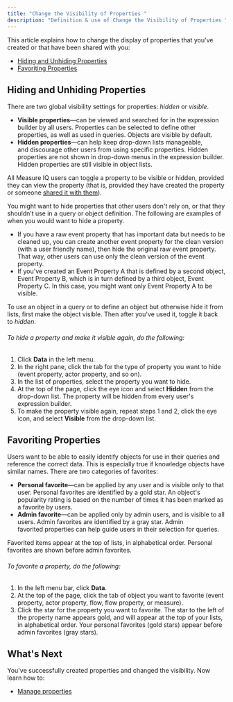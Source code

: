 ```yaml
---
title: "Change the Visibility of Properties "
description: "Definition & use of Change the Visibility of Properties "
---
```


This article explains how to change the display of properties that you've created or that have been shared with you:

- [Hiding and Unhiding Properties](#hiding)
- [Favoriting Properties](#favoriting)

## Hiding and Unhiding Properties 

There are two global visibility settings for properties: *hidden* or *visible*.

- **Visible properties**—can be viewed and searched for in the expression builder by all users. Properties can be selected to define other properties, as well as used in queries. Objects are visible by default.
- **Hidden properties**—can help keep drop-down lists manageable, and discourage other users from using specific properties. Hidden properties are not shown in drop-down menus in the expression builder. Hidden properties are still visible in object lists.

All Measure IQ users can toggle a property to be visible or hidden, provided they can view the property (that is, provided they have created the property or someone [shared it with them](../../../measure-guides/measure-user-guides/manage-your-created-objects/share-an-object-with-other-users)).

You might want to hide properties that other users don't rely on, or that they shouldn’t use in a query or object definition. The following are examples of when you would want to hide a property.

- If you have a raw event property that has important data but needs to be cleaned up, you can create another event property for the clean version (with a user friendly name), then hide the original raw event property. That way, other users can use only the clean version of the event property.
- If you've created an Event Property A that is defined by a second object, Event Property B, which is in turn defined by a third object, Event Property C. In this case, you might want only Event Property A to be visible.

To use an object in a query or to define an object but otherwise hide it from lists, first make the object visible. Then after you've used it, toggle it back to *hidden*.

###### To hide a property and make it visible again, do the following:

1. Click **Data** in the left menu.
2. In the right pane, click the tab for the type of property you want to hide (event property, actor property, and so on).
3. In the list of properties, select the property you want to hide.
4. At the top of the page, click the eye icon and select **Hidden** from the drop-down list. The property will be hidden from every user's expression builder.
5. To make the property visible again, repeat steps 1 and 2, click the eye icon, and select **Visible** from the drop-down list.

## Favoriting Properties

Users want to be able to easily identify objects for use in their queries and reference the correct data. This is especially true if knowledge objects have similar names. There are two categories of favorites:

- **Personal favorite**—can be applied by any user and is visible only to that user. Personal favorites are identified by a gold star. An object's popularity rating is based on the number of times it has been marked as a favorite by users.
- **Admin favorite**—can be applied only by admin users, and is visible to all users. Admin favorites are identified by a gray star. Admin favorited properties can help guide users in their selection for queries.

Favorited items appear at the top of lists, in alphabetical order. Personal favorites are shown before admin favorites.

###### To favorite a property, do the following:

1. In the left menu bar, click **Data**.
2. At the top of the page, click the tab of object you want to favorite (event property, actor property, flow, flow property, or measure).
3. Click the star for the property you want to favorite. The star to the left of the property name appears gold, and will appear at the top of your lists, in alphabetical order. Your personal favorites (gold stars) appear before admin favorites (gray stars).

## What's Next 

You've successfully created properties and changed the visibility. Now learn how to:

- [Manage properties](../manage-properties)
